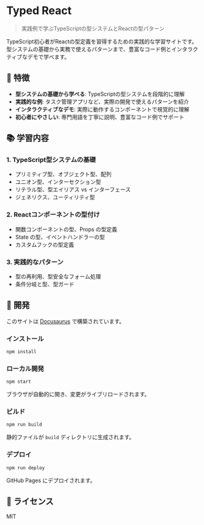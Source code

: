# Typed React

> 実践例で学ぶTypeScriptの型システムとReactの型パターン

TypeScript初心者がReactの型定義を習得するための実践的な学習サイトです。型システムの基礎から実務で使えるパターンまで、豊富なコード例とインタラクティブなデモで学べます。

## 🎯 特徴

- **型システムの基礎から学べる**: TypeScriptの型システムを段階的に理解
- **実践的な例**: タスク管理アプリなど、実際の開発で使えるパターンを紹介
- **インタラクティブなデモ**: 実際に動作するコンポーネントで視覚的に理解
- **初心者にやさしい**: 専門用語を丁寧に説明、豊富なコード例でサポート

## 📚 学習内容

### 1. TypeScript型システムの基礎
- プリミティブ型、オブジェクト型、配列
- ユニオン型、インターセクション型
- リテラル型、型エイリアス vs インターフェース
- ジェネリクス、ユーティリティ型

### 2. Reactコンポーネントの型付け
- 関数コンポーネントの型、Props の型定義
- State の型、イベントハンドラーの型
- カスタムフックの型定義

### 3. 実践的なパターン
- 型の再利用、型安全なフォーム処理
- 条件分岐と型、型ガード

## 🚀 開発

このサイトは [Docusaurus](https://docusaurus.io/) で構築されています。

### インストール

```bash
npm install
```

### ローカル開発

```bash
npm start
```

ブラウザが自動的に開き、変更がライブリロードされます。

### ビルド

```bash
npm run build
```

静的ファイルが `build` ディレクトリに生成されます。

### デプロイ

```bash
npm run deploy
```

GitHub Pages にデプロイされます。

## 📝 ライセンス

MIT
